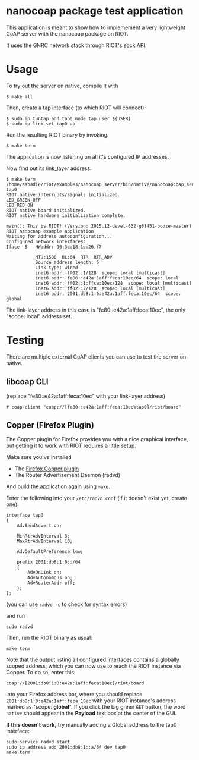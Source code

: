 nanocoap package test application
=================================

This application is meant to show how to implemement a very lightweight CoAP
server with the nanocoap package on RIOT.

It uses the GNRC network stack through RIOT's
[sock API](http://doc.riot-os.org/group__net__sock.html).

Usage
=====

To try out the server on native, compile it with

```
$ make all
```

Then, create a tap interface (to which RIOT will connect):

```
$ sudo ip tuntap add tap0 mode tap user ${USER}
$ sudo ip link set tap0 up
```

Run the resulting RIOT binary by invoking:

```
$ make term
```

The application is now listening on all it's configured IP addresses.

Now find out its link\_layer address:


```
$ make term
/home/aabadie/riot/examples/nanocoap_server/bin/native/nanocoapcoap_server.elf tap0
RIOT native interrupts/signals initialized.
LED_GREEN_OFF
LED_RED_ON
RIOT native board initialized.
RIOT native hardware initialization complete.

main(): This is RIOT! (Version: 2015.12-devel-632-g8f451-booze-master)
RIOT nanocoap example application
Waiting for address autoconfiguration...
Configured network interfaces:
Iface  5   HWaddr: 96:3c:18:1e:26:f7

           MTU:1500  HL:64  RTR  RTR_ADV
           Source address length: 6
           Link type: wired
           inet6 addr: ff02::1/128  scope: local [multicast]
           inet6 addr: fe80::e42a:1aff:feca:10ec/64  scope: local
           inet6 addr: ff02::1:ffca:10ec/128  scope: local [multicast]
           inet6 addr: ff02::2/128  scope: local [multicast]
           inet6 addr: 2001:db8:1:0:e42a:1aff:feca:10ec/64  scope: global
```

The link-layer address in this case is "fe80::e42a:1aff:feca:10ec", the only
"scope: local" address set.

Testing
=======
There are multiple external CoAP clients you can use to test the server on native.

libcoap CLI
-----------

(replace "fe80::e42a:1aff:feca:10ec" with your link-layer address)

```
# coap-client "coap://[fe80::e42a:1aff:feca:10ec%tap0]/riot/board"
```

Copper (Firefox Plugin)
-----------------------

The Copper plugin for Firefox provides you with a nice graphical interface, but
getting it to work with RIOT requires a little setup.

Make sure you've installed

- The [Firefox Copper plugin](https://addons.mozilla.org/en-US/firefox/addon/copper-270430/)
- The Router Advertisement Daemon (radvd)

And build the application again using `make`.

Enter the following into your `/etc/radvd.conf` (if it doesn't exist yet, create one):

```
interface tap0
{
    AdvSendAdvert on;

    MinRtrAdvInterval 3;
    MaxRtrAdvInterval 10;

    AdvDefaultPreference low;

    prefix 2001:db8:1:0::/64
    {
        AdvOnLink on;
        AdvAutonomous on;
        AdvRouterAddr off;
    };
};
```

(you can use `radvd -c` to check for syntax errors)

and run

```
sudo radvd
```

Then, run the RIOT binary as usual:

```
make term
```

Note that the output listing all configured interfaces contains a globally scoped
address, which you can now use to reach the RIOT instance via Copper. To do so, enter this:

```
coap://[2001:db8:1:0:e42a:1aff:feca:10ec]/riot/board
```

into your Firefox address bar, where you should replace `2001:db8:1:0:e42a:1aff:feca:10ec`
with your RIOT instance's address marked as "scope: **global**".
If you click the big green `GET` button, the word `native` should appear in the
**Payload** text box at the center of the GUI.

**If this doesn't work,** try manually adding a Global address to the tap0 interface:

```
sudo service radvd start
sudo ip address add 2001:db8:1::a/64 dev tap0
make term
```
